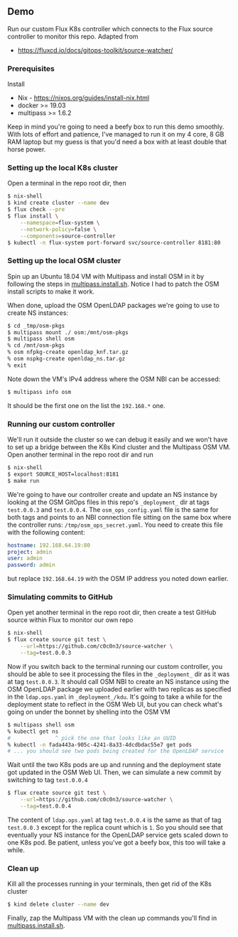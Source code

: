 Demo
----

Run our custom Flux K8s controller which connects to the Flux source
controller to monitor this repo. Adapted from

- https://fluxcd.io/docs/gitops-toolkit/source-watcher/


### Prerequisites

Install

* Nix - https://nixos.org/guides/install-nix.html
* docker >= 19.03
* multipass >= 1.6.2

Keep in mind you're going to need a beefy box to run this demo smoothly.
With lots of effort and patience, I've managed to run it on my 4 core, 8
GB RAM laptop but my guess is that you'd need a box with at least double
that horse power.


### Setting up the local K8s cluster

Open a terminal in the repo root dir, then

```bash
$ nix-shell
$ kind create cluster --name dev
$ flux check --pre
$ flux install \
    --namespace=flux-system \
    --network-policy=false \
    --components=source-controller
$ kubectl -n flux-system port-forward svc/source-controller 8181:80
```


### Setting up the local OSM cluster

Spin up an Ubuntu 18.04 VM with Multipass and install OSM in it by following
the steps in [multipass.install.sh][osm-install]. Notice I had to patch the
OSM install scripts to make it work.

When done, upload the OSM OpenLDAP packages we're going to use to create
NS instances:

```bash
$ cd _tmp/osm-pkgs
$ multipass mount ./ osm:/mnt/osm-pkgs
$ multipass shell osm
% cd /mnt/osm-pkgs
% osm nfpkg-create openldap_knf.tar.gz
% osm nspkg-create openldap_ns.tar.gz
% exit
```

Note down the VM's IPv4 address where the OSM NBI can be accessed:

```bash
$ multipass info osm
```

It should be the first one on the list the `192.168.*` one.


### Running our custom controller

We'll run it outside the cluster so we can debug it easily and we won't
have to set up a bridge between the K8s Kind cluster and the Multipass
OSM VM. Open another terminal in the repo root dir and run

```bash
$ nix-shell
$ export SOURCE_HOST=localhost:8181
$ make run
```

We're going to have our controller create and update an NS instance
by looking at the OSM GitOps files in this repo's `_deployment_` dir
at tags `test.0.0.3` and `test.0.0.4`. The `osm_ops_config.yaml` file
is the same for both tags and points to an NBI connection file sitting
on the same box where the controller runs: `/tmp/osm_ops_secret.yaml`.
You need to create this file with the following content:

```yaml
hostname: 192.168.64.19:80
project: admin
user: admin
password: admin
```

but replace `192.168.64.19` with the OSM IP address you noted down
earlier.


### Simulating commits to GitHub

Open yet another terminal in the repo root dir, then create a test GitHub
source within Flux to monitor our own repo

```bash
$ nix-shell
$ flux create source git test \
    --url=https://github.com/c0c0n3/source-watcher \
    --tag=test.0.0.3
```

Now if you switch back to the terminal running our custom controller, you
should be able to see it processing the files in the `_deployment_` dir as
it was at tag `test.0.0.3`. It should call OSM NBI to create an NS instance
using the OSM OpenLDAP package we uploaded earlier with two replicas as
specified in the `ldap.ops.yaml` in `_deployment_/kdu`. It's going to take
a while for the deployment state to reflect in the OSM Web UI, but you
can check what's going on under the bonnet by shelling into the OSM VM

```bash
$ multipass shell osm
% kubectl get ns
#              ^ pick the one that looks like an UUID
% kubectl -n fada443a-905c-4241-8a33-4dcdbdac55e7 get pods
# ... you should see two pods being created for the OpenLDAP service
```

Wait until the two K8s pods are up and running and the deployment state
got updated in the OSM Web UI. Then, we can simulate a new commit by
switching to tag `test.0.0.4`

```bash
$ flux create source git test \
    --url=https://github.com/c0c0n3/source-watcher \
    --tag=test.0.0.4
```

The content of `ldap.ops.yaml` at tag `test.0.0.4` is the same as that
of tag `test.0.0.3` except for the replica count which is `1`. So you
should see that eventually your NS instance for the OpenLDAP service
gets scaled down to one K8s pod. Be patient, unless you've got a beefy
box, this too will take a while.


### Clean up

Kill all the processes running in your terminals, then get rid of the
K8s cluster

```bash
$ kind delete cluster --name dev
```

Finally, zap the Multipass VM with the clean up commands you'll find
in [multipass.install.sh][osm-install].




[osm-install]: ../_tmp/osm-install/multipass.install.sh
